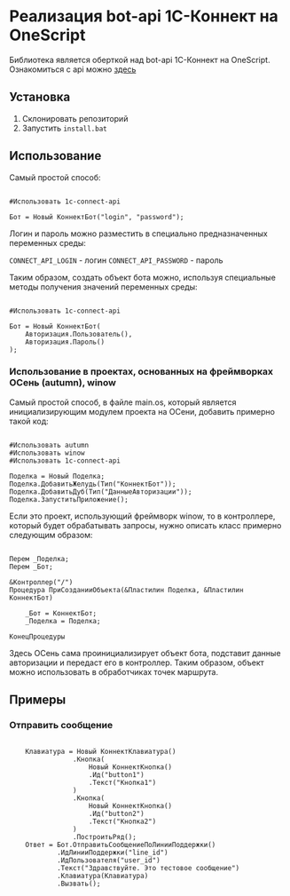 # Реализация bot-api 1С-Коннект на OneScript

Библиотека является оберткой над bot-api 1С-Коннект на OneScript. Ознакомиться с api можно [здесь](https://1c-connect.atlassian.net/wiki/spaces/PUBLIC/pages/1355841626)

## Установка

1. Склонировать репозиторий
2. Запустить ``install.bat``

## Использование

Самый простой способ:

```bsl

#Использовать 1c-connect-api

Бот = Новый КоннектБот("login", "password");

```

Логин и пароль можно разместить в специально предназначенных переменных среды:

``CONNECT_API_LOGIN`` - логин
``CONNECT_API_PASSWORD`` - пароль

Таким образом, создать объект бота можно, используя специальные методы получения значений переменных среды:

```bsl

#Использовать 1c-connect-api

Бот = Новый КоннектБот(
	Авторизация.Пользователь(), 
	Авторизация.Пароль()
);

```

### Использование в проектах, основанных на фреймворках ОСень (autumn), winow

Самый простой способ, в файле main.os, который является инициализирующим модулем проекта на ОСени, добавить примерно такой код:

```bsl

#Использовать autumn
#Использовать winow
#Использовать 1c-connect-api

Поделка = Новый Поделка;
Поделка.ДобавитьЖелудь(Тип("КоннектБот"));
Поделка.ДобавитьДуб(Тип("ДанныеАвторизации"));
Поделка.ЗапуститьПриложение();

```

Если это проект, использующий фреймворк winow, то в контроллере, который будет обрабатывать запросы, нужно описать класс примерно следующим образом:

```bsl

Перем _Поделка;
Перем _Бот;

&Контроллер("/")
Процедура ПриСозданииОбъекта(&Пластилин Поделка, &Пластилин КоннектБот)

	_Бот = КоннектБот;
	_Поделка = Поделка;

КонецПроцедуры

```

Здесь ОСень сама проинициализирует объект бота, подставит данные авторизации и передаст его в контроллер. Таким образом, объект можно использовать в обработчиках точек маршрута.

## Примеры

### Отправить сообщение

```bsl

    Клавиатура = Новый КоннектКлавиатура()
                .Кнопка(
                    Новый КоннектКнопка()
                    .Ид("button1")
                    .Текст("Кнопка1")
                )
                .Кнопка(
                    Новый КоннектКнопка()
                    .Ид("button2")
                    .Текст("Кнопка2")
                )
                .ПостроитьРяд();
    Ответ = Бот.ОтправитьСообщениеПоЛинииПоддержки()
            .ИдЛинииПоддержки("line_id")
            .ИдПользователя("user_id")
            .Текст("Здравствуйте. Это тестовое сообщение")
            .Клавиатура(Клавиатура)
            .Вызвать();

```

